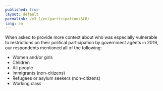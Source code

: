 ```yaml
---
published: true
layout: default
permalink: /v3_1/en/participation/SLB/
lang: en
---
```

When asked to provide more context about who was especially vulnerable to restrictions on their political participation by government agents in 2019, our respondents mentioned all of the following: 
- Women and/or girls 
- Children 
- All people 
- Immigrants (non-citizens) 
- Refugees or asylum seekers (non-citizens) 
- Working class
